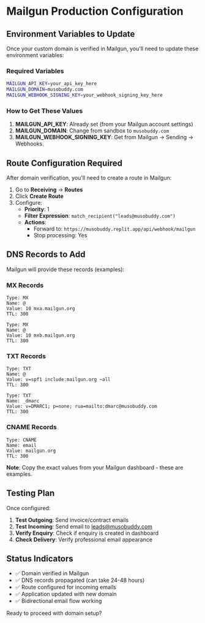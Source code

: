 # Mailgun Production Configuration

## Environment Variables to Update

Once your custom domain is verified in Mailgun, you'll need to update these environment variables:

### Required Variables
```bash
MAILGUN_API_KEY=your_api_key_here
MAILGUN_DOMAIN=musobuddy.com
MAILGUN_WEBHOOK_SIGNING_KEY=your_webhook_signing_key_here
```

### How to Get These Values

1. **MAILGUN_API_KEY**: Already set (from your Mailgun account settings)
2. **MAILGUN_DOMAIN**: Change from sandbox to `musobuddy.com`
3. **MAILGUN_WEBHOOK_SIGNING_KEY**: Get from Mailgun → Sending → Webhooks

## Route Configuration Required

After domain verification, you'll need to create a route in Mailgun:

1. Go to **Receiving** → **Routes**
2. Click **Create Route**
3. Configure:
   - **Priority**: 1
   - **Filter Expression**: `match_recipient("leads@musobuddy.com")`
   - **Actions**: 
     - Forward to: `https://musobuddy.replit.app/api/webhook/mailgun`
     - Stop processing: Yes

## DNS Records to Add

Mailgun will provide these records (examples):

### MX Records
```
Type: MX
Name: @
Value: 10 mxa.mailgun.org
TTL: 300

Type: MX  
Name: @
Value: 10 mxb.mailgun.org
TTL: 300
```

### TXT Records
```
Type: TXT
Name: @
Value: v=spf1 include:mailgun.org ~all
TTL: 300

Type: TXT
Name: _dmarc
Value: v=DMARC1; p=none; rua=mailto:dmarc@musobuddy.com
TTL: 300
```

### CNAME Records
```
Type: CNAME
Name: email
Value: mailgun.org
TTL: 300
```

**Note**: Copy the exact values from your Mailgun dashboard - these are examples.

## Testing Plan

Once configured:

1. **Test Outgoing**: Send invoice/contract emails
2. **Test Incoming**: Send email to leads@musobuddy.com
3. **Verify Enquiry**: Check if enquiry is created in dashboard
4. **Check Delivery**: Verify professional email appearance

## Status Indicators

- ✅ Domain verified in Mailgun
- ✅ DNS records propagated (can take 24-48 hours)
- ✅ Route configured for incoming emails
- ✅ Application updated with new domain
- ✅ Bidirectional email flow working

Ready to proceed with domain setup?